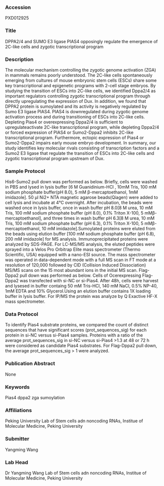 ### Accession
PXD012925

### Title
DPPA2/4 and SUMO E3 ligase PIAS4 opposingly regulate the emergence of 2C-like cells and zygotic transcriptional program

### Description
The molecular mechanism controlling the zygotic genome activation (ZGA) in mammals remains poorly understood. The 2C-like cells spontaneously emerging from cultures of mouse embryonic stem cells (ESCs) share some key transcriptional and epigenetic programs with 2-cell stage embryos. By studying the transition of ESCs into 2C-like cells, we identified Dppa2/4 as important regulators controlling zygotic transcriptional program through directly upregulating the expression of Dux. In addition, we found that DPPA2 protein is sumoylated and its activity is negatively regulated by Sumo E3 ligase PIAS4. PIAS4 is downregulated during zygotic genome activation process and during transitioning of ESCs into 2C-like cells. Depleting Pias4 or overexpressing Dppa2/4 is sufficient to upregulateactivate 2C-like transcriptional program, while depleting Dppa2/4 or forced expression of PIAS4 or Sumo2-Dppa2 inhibits 2C-like transcriptional program. Furthermore, ectopic expression of Pias4 or Sumo2-Dppa2 impairs early mouse embryo development. In summary, our study identifies key molecular rivals consisting of transcription factors and a Sumo2 E3 ligase that regulate the transition of ESCs into 2C-like cells and zygotic transcriptional program upstream of Dux.

### Sample Protocol
His6-Sumo2 pull down was performed as below. Briefly, cells were washed in PBS and lysed in lysis buffer [6 M Guanidinium-HCl , 10mM Tris, 100 mM sodium phosphate buffer(pH 8.0), 5 mM β-mercaptoethanol, 1mM imidazole]. 50 µl Ni2+ NTA magnetic agarose beads(Qiagen) were added to cell lysis and incubate at 4℃ overnight. After incubation, the beads were washed once in lysis buffer, once in wash buffer pH 8.0[8 M urea, 10 mM Tris, 100 mM sodium phosphate buffer (pH 8.0), 0.1% Triton X-100, 5 mMβ-mercaptoethanol], and three times in wash buffer pH 6.3[8 M urea, 10 mM Tris, 100 mM sodium phosphate buffer (pH 6.3), 0.1% Triton X-100, 5 mMβ-mercaptoethanol, 10 mM imidazole].Sumoylated proteins were eluted from the beads using elution buffer [100 mM sodium phosphate buffer (pH 6.8), 200 mM imidazole] for MS analysis.  Immunoprecipitated proteins were analyzed by SDS-PAGE. For LC-MS/MS analysis, the eluted peptides were sprayed into a Velos Pro Orbitrap Elite mass spectrometer (Thermo Scientific, USA) equipped with a nano-ESI source. The mass spectrometer was operated in data-dependent mode with a full MS scan in FT mode at a resolution of 120,000 followed by CID (Collision Induced Dissociation) MS/MS scans on the 15 most abundant ions in the initial MS scan.  Flag-Dppa2 pull down was performed as below. Cells of Ocerexpressing Flag-Dppa2 was transfected with si-NC or si-Pias4. After 48h, cells were harvest and lysesed in buffer containg 50 mM Tris-HCl, 140 mM NaCl, 0.5% NP-40, 1mM EDTA and 10% Glycerol.Using an elution buffer contains 1X loading buffer in lysis buffer. For IP/MS the protein was analyze by Q Exactive HF-X mass spectrometer.

### Data Protocol
To identify Pias4 substrate proteins, we compared the count of distinct sequences that have significant scores (prot_sequences_sig) for each protein in si-NC versus si-Pias4 samples. Proteins with a ratio of the average prot_sequences_sig in si-NC versus si-Pias4 >1.3 at 48 or 72 h were considered as candidate Pias4 substrates.  For Flag-Dppa2 pull down,  the average prot_sequences_sig > 1 were analyzed.

### Publication Abstract
None

### Keywords
Pias4 dppa2 zga sumoylation

### Affiliations
Peking University
Lab of Stem cells adn noncoding RNAs, Institue of Molecular Medicine, Peking University

### Submitter
Yangming Wang

### Lab Head
Dr Yangming Wang
Lab of Stem cells adn noncoding RNAs, Institue of Molecular Medicine, Peking University


